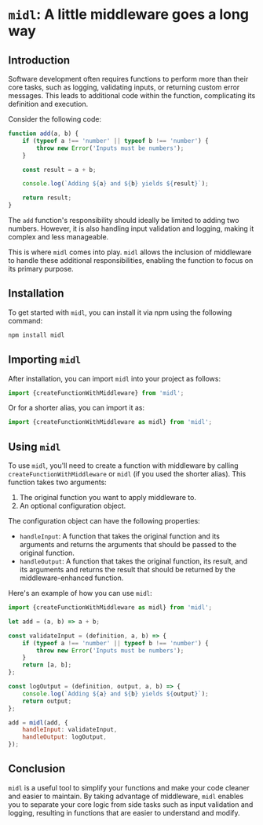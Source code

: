 # `midl`: A little middleware goes a long way

## Introduction

Software development often requires functions to perform more than their core tasks, such as logging, validating inputs,
or returning custom error messages. This leads to additional code within the function, complicating its definition and
execution.

Consider the following code:

```javascript
function add(a, b) {
	if (typeof a !== 'number' || typeof b !== 'number') {
		throw new Error('Inputs must be numbers');
	}

	const result = a + b;

	console.log(`Adding ${a} and ${b} yields ${result}`);

	return result;
}
```

The `add` function's responsibility should ideally be limited to adding two numbers. However, it is also handling input
validation and logging, making it complex and less manageable.

This is where `midl` comes into play. `midl` allows the inclusion of middleware to handle these additional
responsibilities, enabling the function to focus on its primary purpose.

## Installation

To get started with `midl`, you can install it via npm using the following command:

```bash
npm install midl
```

## Importing `midl`

After installation, you can import `midl` into your project as follows:

```javascript
import {createFunctionWithMiddleware} from 'midl';
```

Or for a shorter alias, you can import it as:

```javascript
import {createFunctionWithMiddleware as midl} from 'midl';
```

## Using `midl`

To use `midl`, you'll need to create a function with middleware by calling `createFunctionWithMiddleware` or `midl` (if
you used the shorter alias). This function takes two arguments:

1. The original function you want to apply middleware to.
2. An optional configuration object.

The configuration object can have the following properties:

- `handleInput`: A function that takes the original function and its arguments and returns the arguments that should be
  passed to the original function.
- `handleOutput`: A function that takes the original function, its result, and its arguments and returns the result that
  should be returned by the middleware-enhanced function.

Here's an example of how you can use `midl`:

```javascript
import {createFunctionWithMiddleware as midl} from 'midl';

let add = (a, b) => a + b;

const validateInput = (definition, a, b) => {
	if (typeof a !== 'number' || typeof b !== 'number') {
		throw new Error('Inputs must be numbers');
	}
	return [a, b];
};

const logOutput = (definition, output, a, b) => {
	console.log(`Adding ${a} and ${b} yields ${output}`);
	return output;
};

add = midl(add, {
	handleInput: validateInput,
	handleOutput: logOutput,
});
```

## Conclusion

`midl` is a useful tool to simplify your functions and make your code cleaner and easier to maintain. By taking
advantage of middleware, `midl` enables you to separate your core logic from side tasks such as input validation and
logging, resulting in functions that are easier to understand and modify.
